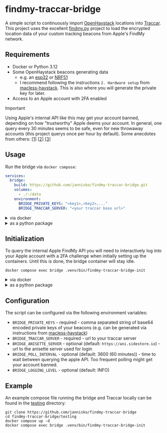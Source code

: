 # findmy-traccar-bridge

A simple script to continuously import [OpenHaystack](https://github.com/seemoo-lab/openhaystack) locations into [Traccar](https://www.traccar.org/).
This project uses the excellent [findmy.py](https://github.com/malmeloo/FindMy.py) project to load the encrypted location data
of your custom tracking beacons from Apple's FindMy network.

## Requirements

- Docker or Python 3.12
- Some OpenHaystack beacons generating data
  - e.g. an [esp32](https://github.com/dchristl/macless-haystack/blob/main/firmware/ESP32/README.md) or [NRF51](https://github.com/dchristl/macless-haystack/blob/main/firmware/nrf5x/README.md)
  - I recommend following the instructions `2. Hardware setup` from [macless-haystack](https://github.com/dchristl/macless-haystack?tab=readme-ov-file#setup). This is also where you will generate the private key for later.
- Access to an Apple account with 2FA enabled
> [!IMPORTANT]
> Using Apple's internal API like this may get your account banned, depending on how "trustworthy" Apple deems your account.
> In general, one query every 30 minutes seems to be safe, even for new throwaway accounts (this project querys once per hour by default).
> Some anecdotes from others:
> [[1]](https://github.com/dchristl/macless-haystack/pull/30#issuecomment-1858816159)
> [[2]](https://news.ycombinator.com/item?id=42480693)
> [[3]](https://news.ycombinator.com/item?id=42482047)

## Usage
Run the bridge via `docker compose`:
```yml
services:
  bridge:
    build: https://github.com/jannisko/findmy-traccar-bridge.git
    volumes:
      - ./:/data
    environment:
      BRIDGE_PRIVATE_KEYS: "<key1>,<key2>,..."
      BRIDGE_TRACCAR_SERVER: "<your traccar base url>"
```

<details>
  <summary>via docker</summary>

  ```shell
  docker build -t findmy-traccar-bridge https://github.com/jannisko/findmy-traccar-bridge.git
  docker run -d --name bridge \
  -v ./:/data
  -e BRIDGE_PRIVATE_KEYS="<key1>,<key2>,..."
  -e BRIDGE_TRACCAR_URL="<your traccar base url>"
  findmy-traccar-bridge
  ```
</details>

<details>
  <summary>as a python package</summary>

  ```shell
  export BRIDGE_PRIVATE_KEYS="<key1>,<key2>,..." BRIDGE_TRACCAR_SERVER="<your traccar base url>"
  uvx --from=git+https://github.com/jannisko/findmy-traccar-bridge findmy-traccar-bridge
  ```
</details>

## Initialization

To query the internal Apple FindMy API you will need to interactively log into your Apple account with a 2FA challenge
when initially setting up the containers. Until this is done, the bridge container will stay idle.

```shell
docker compose exec bridge .venv/bin/findmy-traccar-bridge-init
```

<details>
  <summary>via docker</summary>

  ```shell
  docker exec -it bridge .venv/bin/findmy-traccar-bridge-init
  ```
</details>
<details>
  <summary>as a python package</summary>

  ```shell
  uvx --from=git+https://github.com/jannisko/findmy-traccar-bridge findmy-traccar-bridge-init
  ```
</details>

## Configuration

The script can be configured via the following environment variables:

- `BRIDGE_PRIVATE_KEYS` - required - comma separated string of base64 encoded private keys of your beacons (e.g. can be generated via instructions from [macless-haystack](https://github.com/dchristl/macless-haystack?tab=readme-ov-file#hardware-setup))
- `BRIDGE_TRACCAR_SERVER` - required - url to your traccar server
- `BRIDGE_ANISETTE_SERVER` - optional (default: `https://ani.sidestore.io`) - url to the anisette server used for login
- `BRIDGE_POLL_INTERVAL` - optional (default: 3600 (60 minutes)) - time to wait between querying the apple API. Too frequent polling might get your account banned.
- `BRIDGE_LOGGING_LEVEL` - optional (default: INFO)

## Example

An example compose file running the bridge and Traccar locally can be found in the [testing](./testing) directory:
```shell
git clone https://github.com/jannisko/findmy-traccar-bridge
cd findmy-traccar-bridge/testing
docker compose up -d
docker compose exec bridge .venv/bin/findmy-traccar-bridge-init
```
